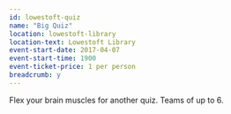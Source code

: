 ```yaml
---
id: lowestoft-quiz
name: "Big Quiz"
location: lowestoft-library
location-text: Lowestoft Library
event-start-date: 2017-04-07
event-start-time: 1900
event-ticket-price: 1 per person
breadcrumb: y
---
```


Flex your brain muscles for another quiz. Teams of up to 6.
